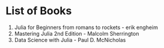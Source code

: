 # List of Books

1. Julia for Beginners from romans to rockets - erik engheim
2. Mastering Julia 2nd Edition - Malcolm Sherrington
3. Data Science with Julia - Paul D. McNicholas